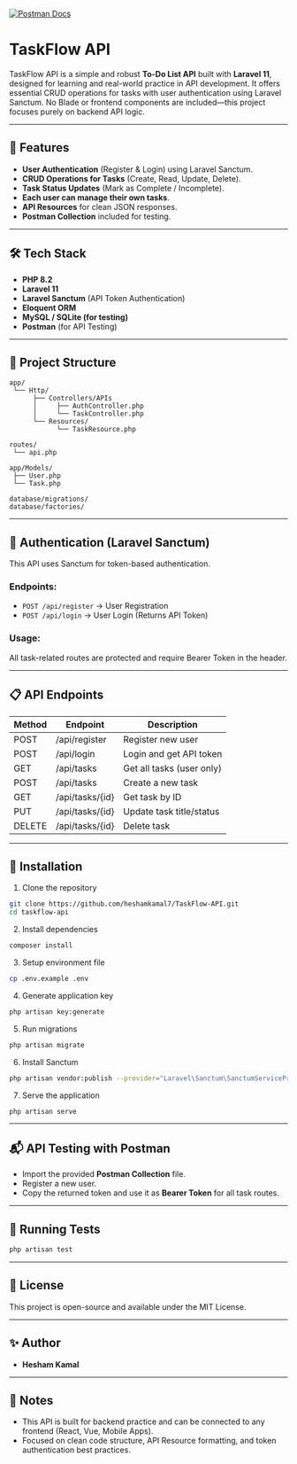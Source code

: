 
[![Postman Docs](https://img.shields.io/badge/Postman-Documentation-orange)](https://www.postman.com/https://documenter.getpostman.com/view/42232811/2sB3BDHqeM)


# TaskFlow API

TaskFlow API is a simple and robust **To-Do List API** built with **Laravel 11**, designed for learning and real-world practice in API development. It offers essential CRUD operations for tasks with user authentication using Laravel Sanctum. No Blade or frontend components are included—this project focuses purely on backend API logic.

---

## 🚀 Features

* **User Authentication** (Register & Login) using Laravel Sanctum.
* **CRUD Operations for Tasks** (Create, Read, Update, Delete).
* **Task Status Updates** (Mark as Complete / Incomplete).
* **Each user can manage their own tasks**.
* **API Resources** for clean JSON responses.
* **Postman Collection** included for testing.

---

## 🛠️ Tech Stack

* **PHP 8.2**
* **Laravel 11**
* **Laravel Sanctum** (API Token Authentication)
* **Eloquent ORM**
* **MySQL / SQLite (for testing)**
* **Postman** (for API Testing)

---

## 📂 Project Structure

```
app/
 └── Http/
      ├── Controllers/APIs
      │     ├── AuthController.php
      │     └── TaskController.php
      └── Resources/
            └── TaskResource.php

routes/
 └── api.php

app/Models/
 ├── User.php
 └── Task.php

database/migrations/
database/factories/
```

---

## 🔐 Authentication (Laravel Sanctum)

This API uses Sanctum for token-based authentication.

### Endpoints:

* `POST /api/register` → User Registration
* `POST /api/login` → User Login (Returns API Token)

### Usage:

All task-related routes are protected and require Bearer Token in the header.

---

## 📋 API Endpoints

| Method | Endpoint        | Description               |
| ------ | --------------- | ------------------------- |
| POST   | /api/register   | Register new user         |
| POST   | /api/login      | Login and get API token   |
| GET    | /api/tasks      | Get all tasks (user only) |
| POST   | /api/tasks      | Create a new task         |
| GET    | /api/tasks/{id} | Get task by ID            |
| PUT    | /api/tasks/{id} | Update task title/status  |
| DELETE | /api/tasks/{id} | Delete task               |

---

## 📂 Installation

1. Clone the repository

```bash
git clone https://github.com/heshamkamal7/TaskFlow-API.git
cd taskflow-api
```

2. Install dependencies

```bash
composer install
```

3. Setup environment file

```bash
cp .env.example .env
```

4. Generate application key

```bash
php artisan key:generate
```

5. Run migrations

```bash
php artisan migrate
```

6. Install Sanctum

```bash
php artisan vendor:publish --provider="Laravel\Sanctum\SanctumServiceProvider"
```

7. Serve the application

```bash
php artisan serve
```

---

## 📬 API Testing with Postman

* Import the provided **Postman Collection** file.
* Register a new user.
* Copy the returned token and use it as **Bearer Token** for all task routes.

---

## 🧪 Running Tests

```bash
php artisan test
```

---

## 📄 License

This project is open-source and available under the MIT License.

---

## ✨ Author

* **Hesham Kamal**

---

## 📌 Notes

* This API is built for backend practice and can be connected to any frontend (React, Vue, Mobile Apps).
* Focused on clean code structure, API Resource formatting, and token authentication best practices.
   

